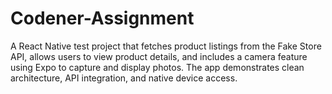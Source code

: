 # Codener-Assignment
A React Native test project that fetches product listings from the Fake Store API, allows users to view product details, and includes a camera feature using Expo to capture and display photos. The app demonstrates clean architecture, API integration, and native device access.
